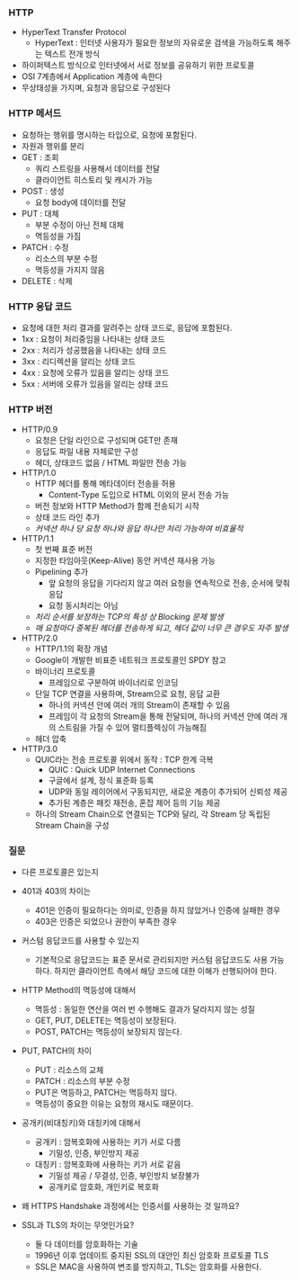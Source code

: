 ### HTTP
- HyperText Transfer Protocol
	- HyperText : 인터넷 사용자가 필요한 정보의 자유로운 검색을 가능하도록 해주는 텍스트 전개 방식
- 하이퍼텍스트 방식으로 인터넷에서 서로 정보를 공유하기 위한 프로토콜
- OSI 7계층에서 Application 계층에 속한다
- 무상태성을 가지며, 요청과 응답으로 구성된다

### HTTP 메서드
- 요청하는 행위를 명시하는 타입으로, 요청에 포함된다.
- 자원과 행위를 분리
- GET : 조회
	- 쿼리 스트링을 사용해서 데이터를 전달
	- 클라이언트 히스토리 및 캐시가 가능
- POST : 생성
	- 요청 body에 데이터를 전달
- PUT : 대체
	- 부분 수정이 아닌 전체 대체
	- 멱등성을 가짐
- PATCH : 수정
	- 리소스의 부분 수정
	- 멱등성을 가지지 않음
- DELETE : 삭제

### HTTP 응답 코드
- 요청에 대한 처리 결과를 알려주는 상태 코드로, 응답에 포함된다.
- 1xx : 요청이 처리중임을 나타내는 상태 코드
- 2xx : 처리가 성공했음을 나타내는 상태 코드
- 3xx : 리디렉션을 알리는 상태 코드
- 4xx : 요청에 오류가 있음을 알리는 상태 코드
- 5xx : 서버에 오류가 있음을 알리는 상태 코드

### HTTP 버전
- HTTP/0.9
	- 요청은 단일 라인으로 구성되며 GET만 존재
	- 응답도 파일 내용 자체로만 구성
	- 헤더, 상태코드 없음 / HTML 파일만 전송 가능
- HTTP/1.0
	- HTTP 헤더를 통해 메타데이터 전송을 허용
		- Content-Type 도입으로 HTML 이외의 문서 전송 가능
	- 버전 정보와 HTTP Method가 함께 전송되기 시작
	- 상태 코드 라인 추가
	- *커넥션 하나 당 요청 하나와 응답 하나만 처리 가능하여 비효율적*
- HTTP/1.1
	- 첫 번째 표준 버전
	- 지정한 타임아웃(Keep-Alive) 동안 커넥션 재사용 가능
	- Pipelining 추가
		- 앞 요청의 응답을 기다리지 않고 여러 요청을 연속적으로 전송, 순서에 맞춰 응답
		- 요청 동시처리는 아님
	- *처리 순서를 보장하는 TCP의 특성 상 Blocking 문제 발생*
	- *매 요청마다 중복된 헤더를 전송하게 되고, 헤더 값이 너무 큰 경우도 자주 발생*
- HTTP/2.0
	- HTTP/1.1의 확장 개념
	- Google이 개발한 비표준 네트워크 프로토콜인 SPDY 참고
	- 바이너리 프로토콜
		- 프레임으로 구분하여 바이너리로 인코딩
	- 단일 TCP 연결을 사용하며, Stream으로 요청, 응답 교환
		- 하나의 커넥션 안에 여러 개의 Stream이 존재할 수 있음
		- 프레임이 각 요청의 Stream을 통해 전달되며, 하나의 커넥션 안에 여러 개의 스트림을 가질 수 있어 멀티플렉싱이 가능해짐
	- 헤더 압축
- HTTP/3.0
	- QUIC라는 전송 프로토콜 위에서 동작 : TCP 한계 극복
		- QUIC : Quick UDP Internet Connections
		- 구글에서 설계, 정식 표준화 등록
		- UDP와 동일 레이어에서 구동되지만, 새로운 계층이 추가되어 신뢰성 제공
		- 추가된 계층은 패킷 재전송, 혼잡 제어 등의 기능 제공
	- 하나의 Stream Chain으로 연결되는 TCP와 달리,
	  각 Stream 당 독립된 Stream Chain을 구성

### 질문
- 다른 프로토콜은 있는지

- 401과 403의 차이는
	- 401은 인증이 필요하다는 의미로, 인증을 하지 않았거나 인증에 실패한 경우
	- 403은 인증은 되었으나 권한이 부족한 경우

- 커스텀 응답코드를 사용할 수 있는지
	- 기본적으로 응답코드는 표준 문서로 관리되지만 커스텀 응답코드도 사용 가능하다.
	  하지만 클라이언트 측에서 해당 코드에 대한 이해가 선행되어야 한다.

- HTTP Method의 멱등성에 대해서
	- 멱등성 : 동일한 연산을 여러 번 수행해도 결과가 달라지지 않는 성질
	- GET, PUT, DELETE는 멱등성이 보장된다.
	- POST, PATCH는 멱등성이 보장되지 않는다.

- PUT, PATCH의 차이
	- PUT : 리소스의 교체
	- PATCH : 리소스의 부분 수정
	- PUT은 멱등하고, PATCH는 멱등하지 않다.
	- 멱등성이 중요한 이유는 요청의 재시도 때문이다.

- 공개키(비대칭키)와 대칭키에 대해서
	- 공개키 : 암복호화에 사용하는 키가 서로 다름
		- 기밀성, 인증, 부인방지 제공
	- 대칭키 : 암복호화에 사용하는 키가 서로 같음
		- 기밀성 제공 / 무결성, 인증, 부인방지 보장불가
		- 공개키로 암호화, 개인키로 복호화

- 왜 HTTPS Handshake 과정에서는 인증서를 사용하는 것 일까요?

- SSL과 TLS의 차이는 무엇인가요?
	- 둘 다 데이터를 암호화하는 기술
	- 1996년 이후 업데이트 중지된 SSL의 대안인 최신 암호화 프로토콜 TLS
	- SSL은 MAC을 사용하여 변조를 방지하고, TLS는 암호화를 사용한다.